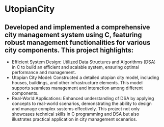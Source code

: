 # UtopianCity

## Developed and implemented a comprehensive city management system using C, featuring robust management functionalities for various city components. This project highlights:

- Efficient System Design: Utilized Data Structures and Algorithms (DSA) in C to build an efficient and scalable system, ensuring optimal performance and management.
- Utopian City Model: Constructed a detailed utopian city model, including houses, buildings, and other infrastructure elements. This model supports seamless management and interaction among different components.
- Real-World Applications: Enhanced understanding of DSA by applying concepts to real-world scenarios, demonstrating the ability to design and manage complex systems effectively.
This project not only showcases technical skills in C programming and DSA but also illustrates practical application in city management scenarios.
